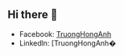 ## Hi there 👋

<!--
**AnhAnh22062004/AnhAnh22062004** is a ✨ _special_ ✨ repository because its `README.md` (this file) appears on your GitHub profile.

Here are some ideas to get you started:

- 🔭 I’m currently working on ...
- 🌱 I’m currently learning ...
- 👯 I’m looking to collaborate on ...
- 🤔 I’m looking for help with ...
- 💬 Ask me about ...
- 📫 How to reach me: ...
- 😄 Pronouns: ...
- ⚡ Fun fact: ...
-->
- Facebook: [TruongHongAnh](https://www.facebook.com/truonghonganh04/?locale=vi_VN)
- Linkedln: [TruongHongAnh�

